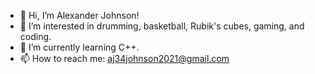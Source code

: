 - 👋 Hi, I’m Alexander Johnson!
- 👀 I’m interested in drumming, basketball, Rubik's cubes, gaming, and coding.
- 🌱 I’m currently learning C++.
- 📫 How to reach me: aj34johnson2021@gmail.com

<!---
DrumlineBaller/DrumlineBaller is a ✨ special ✨ repository because its `README.md` (this file) appears on your GitHub profile.
You can click the Preview link to take a look at your changes.
--->
